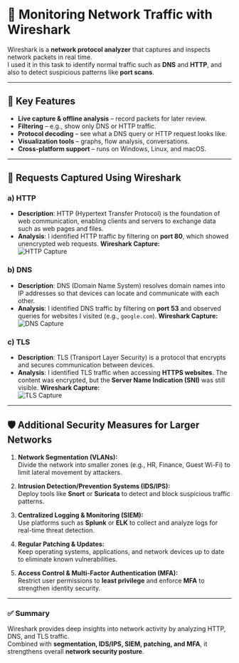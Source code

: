 # 📡 Monitoring Network Traffic with Wireshark

Wireshark is a **network protocol analyzer** that captures and inspects network packets in real time.  
I used it in this task to identify normal traffic such as **DNS** and **HTTP**, and also to detect suspicious patterns like **port scans**.

---

## 🔑 Key Features
- **Live capture & offline analysis** – record packets for later review.  
- **Filtering** – e.g., show only DNS or HTTP traffic.  
- **Protocol decoding** – see what a DNS query or HTTP request looks like.  
- **Visualization tools** – graphs, flow analysis, conversations.  
- **Cross-platform support** – runs on Windows, Linux, and macOS.  

---

## 📂 Requests Captured Using Wireshark

### a) HTTP  
- **Description**: HTTP (Hypertext Transfer Protocol) is the foundation of web communication, enabling clients and servers to exchange data such as web pages and files.  
- **Analysis**: I identified HTTP traffic by filtering on **port 80**, which showed unencrypted web requests.
  **Wireshark Capture:**  
![HTTP Capture](images/WS_http)

### b) DNS  
- **Description**: DNS (Domain Name System) resolves domain names into IP addresses so that devices can locate and communicate with each other.  
- **Analysis**: I identified DNS traffic by filtering on **port 53** and observed queries for websites I visited (e.g., `google.com`).
  **Wireshark Capture:**  
![DNS Capture](images/WS_dns)

### c) TLS  
- **Description**: TLS (Transport Layer Security) is a protocol that encrypts and secures communication between devices.  
- **Analysis**: I identified TLS traffic when accessing **HTTPS websites**. The content was encrypted, but the **Server Name Indication (SNI)** was still visible.
  **Wireshark Capture:**  
![TLS Capture](images/WS_tls) 

---

## 🛡️ Additional Security Measures for Larger Networks

1. **Network Segmentation (VLANs):**  
   Divide the network into smaller zones (e.g., HR, Finance, Guest Wi-Fi) to limit lateral movement by attackers.  

2. **Intrusion Detection/Prevention Systems (IDS/IPS):**  
   Deploy tools like **Snort** or **Suricata** to detect and block suspicious traffic patterns.  

3. **Centralized Logging & Monitoring (SIEM):**  
   Use platforms such as **Splunk** or **ELK** to collect and analyze logs for real-time threat detection.  

4. **Regular Patching & Updates:**  
   Keep operating systems, applications, and network devices up to date to eliminate known vulnerabilities.  

5. **Access Control & Multi-Factor Authentication (MFA):**  
   Restrict user permissions to **least privilege** and enforce **MFA** to strengthen identity security.  

---

### ✅ Summary
Wireshark provides deep insights into network activity by analyzing HTTP, DNS, and TLS traffic.  
Combined with **segmentation, IDS/IPS, SIEM, patching, and MFA**, it strengthens overall **network security posture**.
